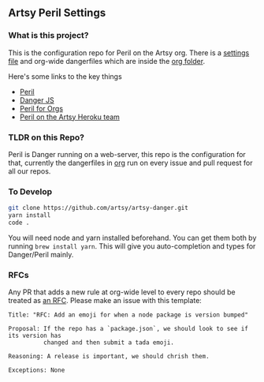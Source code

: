 ## Artsy Peril Settings

### What is this project?

This is the configuration repo for Peril on the Artsy org. There is a [settings file](settings.json) and org-wide
dangerfiles which are inside the [org folder](org).

Here's some links to the key things

 - [Peril](https://github.com/danger/peril)
 - [Danger JS](http://danger.systems/js/)
 - [Peril for Orgs](https://github.com/danger/peril/blob/master/docs/setup_for_org.md)
 - [Peril on the Artsy Heroku team](https://dashboard.heroku.com/apps/artsy-peril)

### TLDR on this Repo?

Peril is Danger running on a web-server, this repo is the configuration for that, currently the dangerfiles in [org](org/)
run on every issue and pull request for all our repos.

### To Develop

```sh
git clone https://github.com/artsy/artsy-danger.git
yarn install
code .
```

You will need node and yarn installed beforehand. You can get them both by running `brew install yarn`.  This will give you auto-completion and types for Danger/Peril mainly. 

### RFCs

Any PR that adds a new rule at org-wide level to every repo should be treated as [an RFC](https://en.wikipedia.org/wiki/Request_for_Comments). Please make an issue with this template:


    Title: "RFC: Add an emoji for when a node package is version bumped" 

    Proposal: If the repo has a `package.json`, we should look to see if its version has 
              changed and then submit a tada emoji.

    Reasoning: A release is important, we should chrish them.

    Exceptions: None
